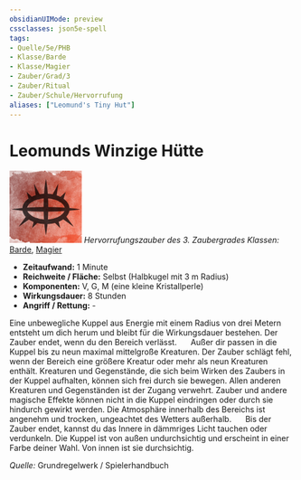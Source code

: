```yaml
---
obsidianUIMode: preview
cssclasses: json5e-spell
tags:
- Quelle/5e/PHB
- Klasse/Barde
- Klasse/Magier
- Zauber/Grad/3
- Zauber/Ritual
- Zauber/Schule/Hervorrufung
aliases: ["Leomund's Tiny Hut"]
---
```

# Leomunds Winzige Hütte
![](../../99%20-%20Setup/Sammlungen/Files/Bildersammlung/Symbolik/Hervorrufungszauber.webp#right)
*Hervorrufungszauber des 3. Zaubergrades*
*Klassen:* [Barde](05%20-%20Wikipedia/Charakteroptionen/02.%20Klassen/Barde.md), [Magier](../Charakteroptionen/Klassen/Magier.md)

- **Zeitaufwand:** 1 Minute
- **Reichweite / Fläche:** Selbst (Halbkugel mit 3 m Radius)
- **Komponenten:** V, G, M (eine kleine Kristallperle)
- **Wirkungsdauer:** 8 Stunden
- **Angriff / Rettung:** -

Eine unbewegliche Kuppel aus Energie mit einem Radius von drei Metern entsteht um dich herum und bleibt für die Wirkungsdauer bestehen. Der Zauber endet, wenn du den Bereich verlässt.
$\quad$ Außer dir passen in die Kuppel bis zu neun maximal mittelgroße Kreaturen. Der Zauber schlägt fehl, wenn der Bereich eine größere Kreatur oder mehr als neun Kreaturen enthält. Kreaturen und Gegenstände, die sich beim Wirken des Zaubers in der Kuppel aufhalten, können sich frei durch sie bewegen. Allen anderen Kreaturen und Gegenständen ist der Zugang verwehrt. Zauber und andere magische Effekte können nicht in die Kuppel eindringen oder durch sie hindurch gewirkt werden. Die Atmosphäre innerhalb des Bereichs ist angenehm und trocken, ungeachtet des Wetters außerhalb.
$\quad$ Bis der Zauber endet, kannst du das Innere in dämmriges Licht tauchen oder verdunkeln. Die Kuppel ist von außen undurchsichtig und erscheint in einer Farbe deiner Wahl. Von innen ist sie durchsichtig.

*Quelle:* Grundregelwerk / Spielerhandbuch